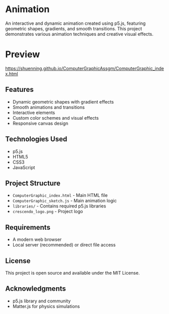 # Animation

An interactive and dynamic animation created using p5.js, featuring geometric shapes, gradients, and smooth transitions. This project demonstrates various animation techniques and creative visual effects.

# Preview

https://shuenning.github.io/ComputerGraphicAssgm/ComputerGraphic_index.html

## Features

- Dynamic geometric shapes with gradient effects
- Smooth animations and transitions
- Interactive elements
- Custom color schemes and visual effects
- Responsive canvas design

## Technologies Used

- p5.js
- HTML5
- CSS3
- JavaScript

## Project Structure

- `ComputerGraphic_index.html` - Main HTML file
- `ComputerGraphic_sketch.js` - Main animation logic
- `libraries/` - Contains required p5.js libraries
- `crescendo_logo.png` - Project logo

## Requirements

- A modern web browser
- Local server (recommended) or direct file access

## License

This project is open source and available under the MIT License.

## Acknowledgments

- p5.js library and community
- Matter.js for physics simulations
